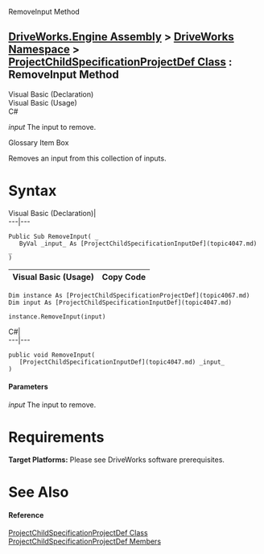 RemoveInput Method   
  
[DriveWorks.Engine Assembly](topic2156.md) > [DriveWorks Namespace](topic2159.md) > [ProjectChildSpecificationProjectDef Class](topic4067.md) : RemoveInput Method  
---  
  
Visual Basic (Declaration)    
Visual Basic (Usage)    
C# 

_input_
    The input to remove.

Glossary Item Box

Removes an input from this collection of inputs. 

# Syntax

Visual Basic (Declaration)|   
---|---  
      
    
    Public Sub RemoveInput( _
       ByVal _input_ As [ProjectChildSpecificationInputDef](topic4047.md) _
    )   
  
Visual Basic (Usage)| Copy Code  
---|---  
      
    
    Dim instance As [ProjectChildSpecificationProjectDef](topic4067.md)
    Dim input As [ProjectChildSpecificationInputDef](topic4047.md)
     
    instance.RemoveInput(input)  
  
C#|   
---|---  
      
    
    public void RemoveInput( 
       [ProjectChildSpecificationInputDef](topic4047.md) _input_
    )  
  
#### Parameters

 _input_
    The input to remove.

# Requirements

**Target Platforms:** Please see DriveWorks software prerequisites.

# See Also

#### Reference

[ProjectChildSpecificationProjectDef Class](topic4067.md)   
[ProjectChildSpecificationProjectDef Members](topic4068.md)


